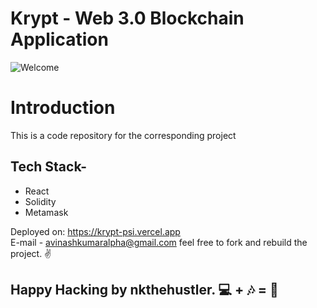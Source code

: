 # Krypt - Web 3.0 Blockchain Application
![Welcome](https://user-images.githubusercontent.com/66864065/179898914-e7d4bde6-e126-4208-88ff-b223fdb792b2.png)


# Introduction
This is a code repository for the corresponding project

## Tech Stack-
- React
- Solidity
- Metamask


Deployed on: https://krypt-psi.vercel.app <br/>
E-mail - avinashkumaralpha@gmail.com
feel free to fork and rebuild the project. ✌

## Happy Hacking by nkthehustler. 💻 + 🎶 = 💖



 

